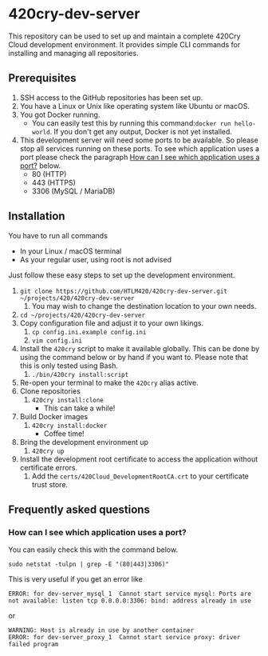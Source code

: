 # 420cry-dev-server
This repository can be used to set up and maintain a complete 420Cry Cloud development environment. It provides
simple CLI commands for installing and managing all repositories.

## Prerequisites
1. SSH access to the GitHub repositories has been set up.
2. You have a Linux or Unix like operating system like Ubuntu or macOS.
3. You got Docker running.
   - You can easily test this by running this command:`docker run hello-world`. If you don't get any output, Docker is
     not yet installed.
4. This development server will need some ports to be available. So please stop all services running on these ports.
   To see which application uses a port please check the paragraph [How can I see which application uses a port?](#how-can-i-see-which-application-uses-a-port) below.
      - 80 (HTTP)
      - 443 (HTTPS)
      - 3306 (MySQL / MariaDB)

## Installation
You have to run all commands
 - In your Linux / macOS terminal
 - As your regular user, using root is not advised

Just follow these easy steps to set up the development environment.
1. `git clone https://github.com/HTLM420/420cry-dev-server.git ~/projects/420/420cry-dev-server`
   1. You may wish to change the destination location to your own needs.
2. `cd ~/projects/420/420cry-dev-server`
3. Copy configuration file and adjust it to your own likings.  
   1. `cp config.ini.example config.ini`
   2. `vim config.ini`
4. Install the `420cry` script to make it available globally. This can be done by using the command below or by hand if 
   you want to. Please note that this is only tested using Bash.
   1. `./bin/420cry install:script`
6. Re-open your terminal to make the `420cry` alias active.
7. Clone repositories
   1. `420cry install:clone`
      - This can take a while!
8. Build Docker images
   1. `420cry install:docker`
      - Coffee time!
9. Bring the development environment up 
   1. `420cry up`
10. Install the development root certificate to access the application without certificate errors.
    1. Add the `certs/420Cloud_DevelopmentRootCA.crt` to your certificate trust store.

## Frequently asked questions
### How can I see which application uses a port?
You can easily check this with the command below.
```shell
sudo netstat -tulpn | grep -E "(80|443|3306)"
```

This is very useful if you get an error like
```
ERROR: for dev-server_mysql_1  Cannot start service mysql: Ports are not available: listen tcp 0.0.0.0:3306: bind: address already in use
```
or
```
WARNING: Host is already in use by another container
ERROR: for dev-server_proxy_1  Cannot start service proxy: driver failed program
```